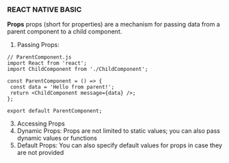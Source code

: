 ### REACT NATIVE BASIC

**Props**
 props (short for properties) are a mechanism for passing data from a parent component to a child component.
 1. Passing Props:
 ```
// ParentComponent.js
import React from 'react';
import ChildComponent from './ChildComponent';

const ParentComponent = () => {
  const data = 'Hello from parent!';
  return <ChildComponent message={data} />;
};

export default ParentComponent;

```
 3. Accessing Props
 4. Dynamic Props: Props are not limited to static values; you can also pass dynamic values or functions
 5. Default Props: You can also specify default values for props in case they are not provided
 ```

```
